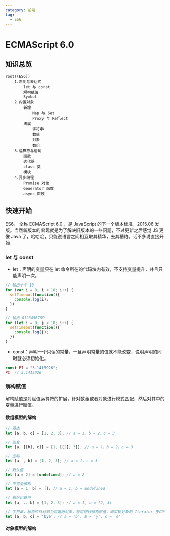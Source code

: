 ```yaml
---
category: 前端
tag: 
  - ES6
---
```


# ECMAScript 6.0 
## 知识总览

```mindmap
root((ES6))
    1.声明与表达式
        let 与 const
        解构赋值
        Symbol
    2.内置对象
        新增
            Map 与 Set
            Proxy 与 Reflect
        拓展
            字符串
            数值
            对象
            数组
    3.运算符与语句
        函数
        迭代器
        class 类
        模块
    4.异步编程
        Promise 对象
        Generator 函数
        async 函数
```

## 快速开始
ES6， 全称 ECMAScript 6.0 ，是 JavaScript 的下一个版本标准，2015.06 发版。当然新版本的出现就是为了解决旧版本的一些问题，不过更新之后感觉 JS 更像 Java 了，哈哈哈，只能说语言之间相互取其精华，去其糟粕。话不多说直接开始

### let 与 const
- let：声明的变量只在 let 命令所在的代码块内有效，不支持变量提升，并且只能声明一次。

```js
// 输出十个 10
for (var i = 0; i < 10; i++) {
  setTimeout(function(){
    console.log(i);
  })
}

// 输出 0123456789
for (let j = 0; j < 10; j++) {
  setTimeout(function(){
    console.log(j);
  })
}
```

- const：声明一个只读的常量，一旦声明常量的值就不能改变，说明声明的同时就必须初始化。

```js
const PI = "3.1415926";
PI  // 3.1415926
```

### 解构赋值
解构赋值是对赋值运算符的扩展，针对数组或者对象进行模式匹配，然后对其中的变量进行赋值。

#### 数组模型的解构

```js
// 基本
let [a, b, c] = [1, 2, 3]; // a = 1，b = 2，c = 3

// 嵌套 
let [a, [[b], c]] = [1, [[2], 3]]; // a = 1，b = 2，c = 3

// 忽略
let [a, , b] = [1, 2, 3]; // a = 1，c = 3

// 默认值
let [a = 2] = [undefined]; // a = 2

// 不完全解构
let [a = 1, b] = []; // a = 1, b = undefined

// 剩余运算符
let [a, ...b] = [1, 2, 3]; // a = 1, b = [2, 3]

// 字符串，解构的目标若为可遍历对象，皆可进行解构赋值，即实现对象的 Iterator 接口的数据。
let [a, b, c] = 'bye'; // a = 'b', b = 'y', c = 'e'
```

#### 对象模型的解构

```js

```